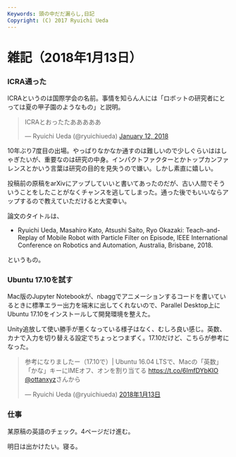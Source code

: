 ```yaml
---
Keywords: 頭の中だだ漏らし,日記
Copyright: (C) 2017 Ryuichi Ueda
---
```


# 雑記（2018年1月13日）

### ICRA通った

ICRAというのは国際学会の名前。事情を知らん人には「ロボットの研究者にとっては夏の甲子園のようなもの」と説明。

<blockquote class="twitter-tweet" data-partner="tweetdeck"><p lang="ja" dir="ltr">ICRAとおったたあああああ</p>&mdash; Ryuichi Ueda (@ryuichiueda) <a href="https://twitter.com/ryuichiueda/status/951692964824154112?ref_src=twsrc%5Etfw">January 12, 2018</a></blockquote>
<script async src="https://platform.twitter.com/widgets.js" charset="utf-8"></script>

10年ぶり7度目の出場。やっぱりなかなか通すのは難しいので少しぐらいははしゃぎたいが、重要なのは研究の中身。インパクトファクターとかトップカンファレンスとかいう言葉は研究の目的を見失うので嫌い。しかし素直に嬉しい。

投稿前の原稿をarXivにアップしていいと書いてあったのだが、古い人間でそういうことをしたことがなくチャンスを逃してしまった。通った後でもいいならアップするので教えていただけると大変幸い。

論文のタイトルは、

* Ryuichi Ueda, Masahiro Kato, Atsushi Saito, Ryo Okazaki: Teach-and-Replay of Mobile Robot with Particle Filter on Episode, IEEE International Conference on Robotics and Automation, Australia, Brisbane, 2018.

というもの。

### Ubuntu 17.10を試す

Mac版のJupyter Notebookが、nbaggでアニメーションするコードを書いているときに標準エラー出力を端末に出してくれないので、Parallel Desktop上にUbuntu 17.10をインストールして開発環境を整えた。

Unity追放して使い勝手が悪くなっている様子はなく、むしろ良い感じ。英数、カナで入力を切り替える設定でちょっとつまずく。17.10だけど、こちらが参考になった。

<blockquote class="twitter-tweet" data-lang="ja"><p lang="ja" dir="ltr">参考になりましたー（17.10で）| Ubuntu 16.04 LTSで、Macの「英数」「かな」キーにIMEオフ、オンを割り当てる <a href="https://t.co/6ImfDYbKIO">https://t.co/6ImfDYbKIO</a> <a href="https://twitter.com/ottanxyz?ref_src=twsrc%5Etfw">@ottanxyz</a>さんから</p>&mdash; Ryuichi Ueda (@ryuichiueda) <a href="https://twitter.com/ryuichiueda/status/952058969844928513?ref_src=twsrc%5Etfw">2018年1月13日</a></blockquote>
<script async src="https://platform.twitter.com/widgets.js" charset="utf-8"></script>


### 仕事

某原稿の英語のチェック。4ページだけ進む。


明日は出かけたい。寝る。
